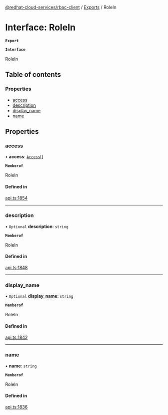 [@redhat-cloud-services/rbac-client](../README.md) / [Exports](../modules.md) / RoleIn

# Interface: RoleIn

**`Export`**

**`Interface`**

RoleIn

## Table of contents

### Properties

- [access](RoleIn.md#access)
- [description](RoleIn.md#description)
- [display\_name](RoleIn.md#display_name)
- [name](RoleIn.md#name)

## Properties

### access

• **access**: [`Access`](Access.md)[]

**`Memberof`**

RoleIn

#### Defined in

[api.ts:1854](https://github.com/RedHatInsights/javascript-clients/blob/master/packages/rbac/api.ts#L1854)

___

### description

• `Optional` **description**: `string`

**`Memberof`**

RoleIn

#### Defined in

[api.ts:1848](https://github.com/RedHatInsights/javascript-clients/blob/master/packages/rbac/api.ts#L1848)

___

### display\_name

• `Optional` **display\_name**: `string`

**`Memberof`**

RoleIn

#### Defined in

[api.ts:1842](https://github.com/RedHatInsights/javascript-clients/blob/master/packages/rbac/api.ts#L1842)

___

### name

• **name**: `string`

**`Memberof`**

RoleIn

#### Defined in

[api.ts:1836](https://github.com/RedHatInsights/javascript-clients/blob/master/packages/rbac/api.ts#L1836)
